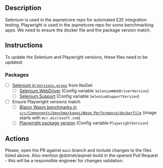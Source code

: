 ## Description

Selenium is used in the aspnetcore repo for automated E2E integration testing.
Playwright is used in the aspnetcore repo for some benchmarking apps. We need to ensure the docker file and the package version match.

## Instructions

To update the Selenium and Playwright versions, these files need to be updated:

### Packages
  - [ ] [Selenium in `Versions.props`](eng/Versions.props) from NuGet:
    - [ ] [Selenium.WebDriver](https://www.nuget.org/packages/Selenium.WebDriver/) (Config variable `SeleniumWebDriverVersion`)
    - [ ] [Selenium.Support](https://www.nuget.org/packages/Selenium.Support/) (Config variable `SeleniumSupportVersion`)
  - [ ] Ensure Playwright versions match
    - [ ]  [Blazor Wasm benchmarks in `src/Components/benchmarkapps/Wasm.Performance/dockerfile`](src/Components/benchmarkapps/Wasm.Performance/dockerfile) (image starts with `mcr.microsoft.com`)
    - [ ]  [Playwright package version](eng/Versions.props) (Config variable `PlaywrightVersion`)

## Actions

Please, open the PR against `main` branch and include changes to the files listed above.
Also mention @dotnet/aspnet-build in the opened Pull Request - this will be a responsible engineer for changes validation.
